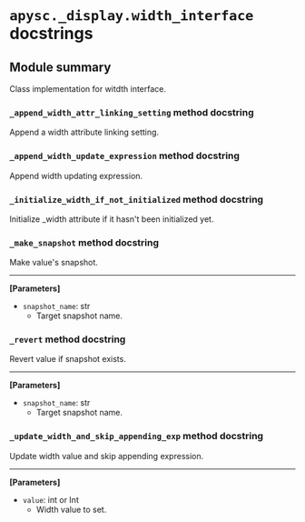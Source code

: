 # `apysc._display.width_interface` docstrings

## Module summary

Class implementation for witdth interface.

### `_append_width_attr_linking_setting` method docstring

Append a width attribute linking setting.

### `_append_width_update_expression` method docstring

Append width updating expression.

### `_initialize_width_if_not_initialized` method docstring

Initialize _width attribute if it hasn't been initialized yet.

### `_make_snapshot` method docstring

Make value's snapshot.<hr>

**[Parameters]**

- `snapshot_name`: str
  - Target snapshot name.

### `_revert` method docstring

Revert value if snapshot exists.<hr>

**[Parameters]**

- `snapshot_name`: str
  - Target snapshot name.

### `_update_width_and_skip_appending_exp` method docstring

Update width value and skip appending expression.<hr>

**[Parameters]**

- `value`: int or Int
  - Width value to set.